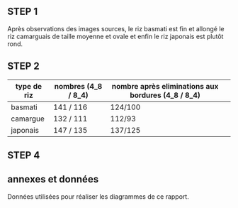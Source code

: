 ## STEP 1

Après observations des images sources, le riz basmati est fin et allongé  le riz camarguais de taille moyenne et ovale et enfin le riz japonais est plutôt rond.

## STEP 2

| type de riz | nombres (4_8 / 8_4) | nombre après eliminations aux bordures (4_8 / 8_4) |      |
| ----------- | ------------------- | -------------------------------------------------- | ---- |
| basmati     | 141 / 116           | 124/100                                            |      |
| camargue    | 132 / 111           | 112/93                                             |      |
| japonais    | 147 / 135           | 137/125                                            |      |

## STEP 4



## annexes et données

Données utilisées pour réaliser les diagrammes de ce rapport.

